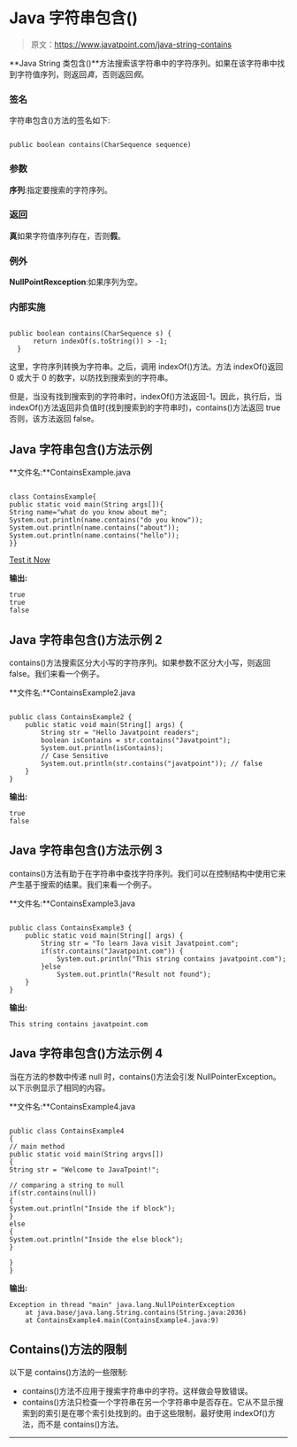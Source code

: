# Java 字符串包含()

> 原文：<https://www.javatpoint.com/java-string-contains>

**Java String 类包含()**方法搜索该字符串中的字符序列。如果在该字符串中找到字符值序列，则返回*真*，否则返回*假*。

### 签名

字符串包含()方法的签名如下:

```

public boolean contains(CharSequence sequence)  

```

### 参数

**序列**:指定要搜索的字符序列。

### 返回

**真**如果字符值序列存在，否则**假**。

### 例外

**NullPointRexception**:如果序列为空。

### 内部实施

```

public boolean contains(CharSequence s) {  
      return indexOf(s.toString()) > -1;  
  }  

```

这里，字符序列转换为字符串。之后，调用 indexOf()方法。方法 indexOf()返回 0 或大于 0 的数字，以防找到搜索到的字符串。

但是，当没有找到搜索到的字符串时，indexOf()方法返回-1。因此，执行后，当 indexOf()方法返回非负值时(找到搜索到的字符串时)，contains()方法返回 true 否则，该方法返回 false。

## Java 字符串包含()方法示例

**文件名:**ContainsExample.java

```

class ContainsExample{
public static void main(String args[]){
String name="what do you know about me";
System.out.println(name.contains("do you know"));
System.out.println(name.contains("about"));
System.out.println(name.contains("hello"));
}}

```

[Test it Now](https://www.javatpoint.com/opr/test.jsp?filename=ContainsExample)

**输出:**

```
true
true
false

```

## Java 字符串包含()方法示例 2

contains()方法搜索区分大小写的字符序列。如果参数不区分大小写，则返回 false。我们来看一个例子。

**文件名:**ContainsExample2.java

```

public class ContainsExample2 {
	public static void main(String[] args) {
		String str = "Hello Javatpoint readers";
		boolean isContains = str.contains("Javatpoint");
		System.out.println(isContains);
		// Case Sensitive
		System.out.println(str.contains("javatpoint")); // false
	}
}

```

**输出:**

```
true
false

```

## Java 字符串包含()方法示例 3

contains()方法有助于在字符串中查找字符序列。我们可以在控制结构中使用它来产生基于搜索的结果。我们来看一个例子。

**文件名:**ContainsExample3.java

```

public class ContainsExample3 {	
	public static void main(String[] args) {		
		String str = "To learn Java visit Javatpoint.com";		
		if(str.contains("Javatpoint.com")) {
			System.out.println("This string contains javatpoint.com");
		}else
			System.out.println("Result not found");		
	}
}

```

**输出:**

```
This string contains javatpoint.com

```

## Java 字符串包含()方法示例 4

当在方法的参数中传递 null 时，contains()方法会引发 NullPointerException。以下示例显示了相同的内容。

**文件名:**ContainsExample4.java

```

public class ContainsExample4 
{
// main method
public static void main(String argvs[])
{
String str = "Welcome to JavaTpoint!";

// comparing a string to null
if(str.contains(null))
{
System.out.println("Inside the if block");
}
else
{
System.out.println("Inside the else block");
}

}
}

```

**输出:**

```
Exception in thread "main" java.lang.NullPointerException
	at java.base/java.lang.String.contains(String.java:2036)
	at ContainsExample4.main(ContainsExample4.java:9)

```

## Contains()方法的限制

以下是 contains()方法的一些限制:

*   contains()方法不应用于搜索字符串中的字符。这样做会导致错误。
*   contains()方法只检查一个字符串在另一个字符串中是否存在。它从不显示搜索到的索引是在哪个索引处找到的。由于这些限制，最好使用 indexOf()方法，而不是 contains()方法。

* * *